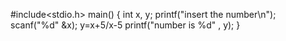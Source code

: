 #include<stdio.h>
main()
{
int x, y;
printf("insert the number\n");
scanf("%d" &x);
y=x+5/x-5
printf("number is %d" , y);
}
